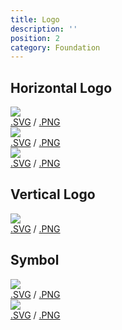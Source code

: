 ```yaml
---
title: Logo
description: ''
position: 2
category: Foundation
---
```


## Horizontal Logo
<div class="max-w-xl">
    <div class="bg-gray-100 p-4 rounded overflow-hidden">
        <img src="/assets/logo-primary.png">
    </div>
    <div class="font-bold"><a href="/assets/logo-primary.svg" target="_blank">.SVG</a> / <a href="/assets/logo-primary.png" target="_blank">.PNG</a></div>
</div>
<div class="max-w-xl mt-4">
    <div class="bg-gray-400 p-4 rounded overflow-hidden">
        <img src="/assets/logo-secondary.png">
    </div>
    <div class="font-bold"><a href="/assets/logo-secondary.svg" target="_blank">.SVG</a> / <a href="/assets/logo-secondary.png" target="_blank">.PNG</a></div>
</div>
<div class="max-w-xl mt-4">
    <div class="bg-gray-800 p-4 rounded overflow-hidden">
        <img src="/assets/logo-white.png">
    </div>
    <div class="font-bold"><a href="/assets/logo-white.svg" target="_blank">.SVG</a> / <a href="/assets/logo-white.png" target="_blank">.PNG</a></div>
</div>

## Vertical Logo
<div class="max-w-xl">
    <div class="bg-gray-100 p-4 rounded overflow-hidden">
        <img src="/assets/logo-vertical.png">
    </div>
    <div class="font-bold"><a href="/assets/logo-vertical.svg" target="_blank">.SVG</a> / <a href="/assets/logo-vertical.png" target="_blank">.PNG</a></div>
</div>

## Symbol
<div class="max-w-xl flex flex-wrap -mx-3 overflow-hidden">

  <div class="my-3 px-3 w-1/3 overflow-hidden">
    <div class="w-full p-4 bg-gray-100 rounded">
        <img src="/assets/icon-color.png">
    </div>
    <div class="font-bold"><a href="/assets/icon-color.svg" target="_blank">.SVG</a> / <a href="/assets/icon-color.png" target="_blank">.PNG</a></div>
  </div>

  <div class="my-3 px-3 w-1/3 overflow-hidden">
    <div class="w-full p-4 bg-gray-800 rounded">
        <img src="/assets/icon-white.png">
    </div>
    <div class="font-bold"><a href="/assets/icon-white.svg" target="_blank">.SVG</a> / <a href="/assets/icon-white.png" target="_blank">.PNG</a></div>
  </div>

  <div class="my-3 px-3 w-full overflow-hidden lg:w-1/2 xl:w-1/3">
    <!-- Column Content -->
  </div>

</div>
